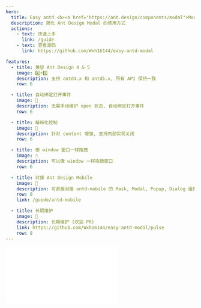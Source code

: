 ```yaml
---
hero:
  title: Easy antd <b><a href="https://ant.design/components/modal">Modal</a><b>
  description: 简化 Ant Design Modal 的使用方式
  actions:
    - text: 快速上手
      link: /guide
    - text: 查看源码
      link: https://github.com/Wxh16144/easy-antd-modal

features:
  - title: 兼容 Ant Design 4 & 5
    image: 4️⃣+5️⃣
    description: 支持 antd4.x 和 antd5.x, 所有 API 保持一致
    row: 6

  - title: 自动绑定打开事件
    image: 🔗
    description: 无需手动维护 open 状态, 自动绑定打开事件
    row: 6

  - title: 精细化控制
    image: 📌
    description: 针对 content 增强, 支持内部实现关闭
    row: 6

  - title: 像 window 窗口一样拖拽
    image: 🖱
    description: 可以像 window 一样拖拽窗口
    row: 6

  - title: 对接 Ant Design Mobile
    image: 🧩
    description: 可直接对接 antd-mobile 的 Mask, Modal, Popup, Dialog 组件
    row: 8
    link: /guide/antd-mobile

  - title: 长期维护
    image: 📅
    description: 长期维护 (欢迎 PR)
    link: https://github.com/Wxh16144/easy-antd-modal/pulse
    row: 8
---
```


<embed src="../README.md"></embed>
